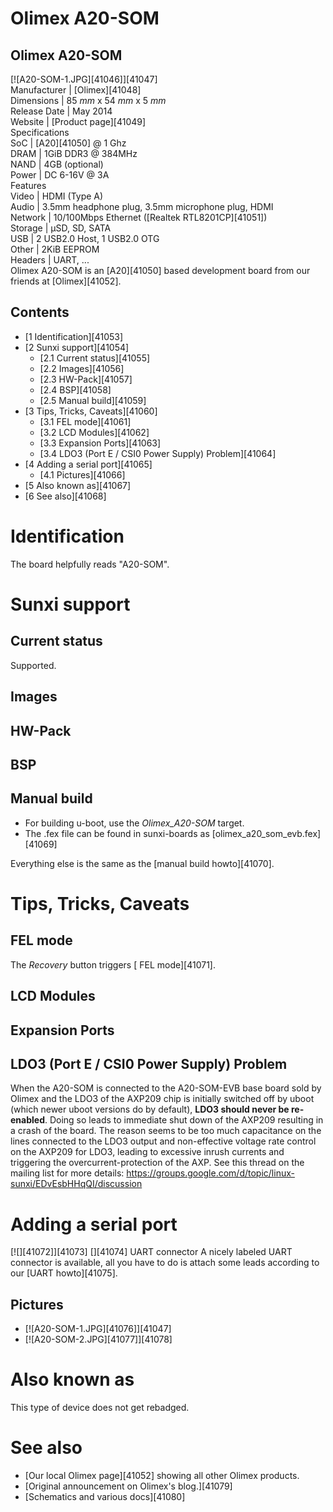 # Olimex A20-SOM
Olimex A20-SOM  
---  
[![A20-SOM-1.JPG][41046]][41047]  
Manufacturer |  [Olimex][41048]  
Dimensions |  85 _mm_ x 54 _mm_ x 5 _mm_  
Release Date |  May 2014   
Website |  [Product page][41049]  
Specifications   
SoC |  [A20][41050] @ 1 Ghz   
DRAM |  1GiB DDR3 @ 384MHz   
NAND |  4GB (optional)   
Power |  DC 6-16V @ 3A   
Features   
Video |  HDMI (Type A)   
Audio |  3.5mm headphone plug, 3.5mm microphone plug, HDMI   
Network |  10/100Mbps Ethernet ([Realtek RTL8201CP][41051])   
Storage |  µSD, SD, SATA   
USB |  2 USB2.0 Host, 1 USB2.0 OTG   
Other |  2KiB EEPROM   
Headers |  UART, ...   
Olimex A20-SOM is an [A20][41050] based development board from our friends at [Olimex][41052]. 
## Contents
  * [1 Identification][41053]
  * [2 Sunxi support][41054]
    * [2.1 Current status][41055]
    * [2.2 Images][41056]
    * [2.3 HW-Pack][41057]
    * [2.4 BSP][41058]
    * [2.5 Manual build][41059]
  * [3 Tips, Tricks, Caveats][41060]
    * [3.1 FEL mode][41061]
    * [3.2 LCD Modules][41062]
    * [3.3 Expansion Ports][41063]
    * [3.4 LDO3 (Port E / CSI0 Power Supply) Problem][41064]
  * [4 Adding a serial port][41065]
    * [4.1 Pictures][41066]
  * [5 Also known as][41067]
  * [6 See also][41068]

# Identification
The board helpfully reads "A20-SOM". 
# Sunxi support
## Current status
Supported. 
## Images
## HW-Pack
## BSP
## Manual build
  * For building u-boot, use the _Olimex_A20-SOM_ target.
  * The .fex file can be found in sunxi-boards as [olimex_a20_som_evb.fex][41069]

Everything else is the same as the [manual build howto][41070]. 
# Tips, Tricks, Caveats
## FEL mode
The _Recovery_ button triggers [ FEL mode][41071]. 
## LCD Modules
## Expansion Ports
## LDO3 (Port E / CSI0 Power Supply) Problem
When the A20-SOM is connected to the A20-SOM-EVB base board sold by Olimex and the LDO3 of the AXP209 chip is initially switched off by uboot (which newer uboot versions do by default), **LDO3 should never be re-enabled**. Doing so leads to immediate shut down of the AXP209 resulting in a crash of the board. The reason seems to be too much capacitance on the lines connected to the LDO3 output and non-effective voltage rate control on the AXP209 for LDO3, leading to excessive inrush currents and triggering the overcurrent-protection of the AXP. See this thread on the mailing list for more details: <https://groups.google.com/d/topic/linux-sunxi/EDvEsbHHqQI/discussion>
# Adding a serial port
[![][41072]][41073]
[][41074]
UART connector
A nicely labeled UART connector is available, all you have to do is attach some leads according to our [UART howto][41075]. 
## Pictures
  * [![A20-SOM-1.JPG][41076]][41047]
  * [![A20-SOM-2.JPG][41077]][41078]

# Also known as
This type of device does not get rebadged. 
# See also
  * [Our local Olimex page][41052] showing all other Olimex products.
  * [Original announcement on Olimex's blog.][41079]
  * [Schematics and various docs][41080]
